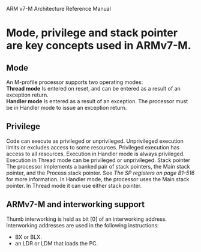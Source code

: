 ARM v7-M Architecture Reference Manual  
# Mode, privilege and stack pointer are key concepts used in ARMv7-M.
## Mode
An M-profile processor supports two operating modes:  
**Thread mode** Is entered on reset, and can be entered as a result of an exception return.  
**Handler mode** Is entered as a result of an exception. The processor must be in Handler
mode to issue an exception return.
## Privilege
Code can execute as privileged or unprivileged. Unprivileged execution limits or excludes access to
some resources. Privileged execution has access to all resources.
Execution in Handler mode is always privileged. Execution in Thread mode can be privileged or unprivileged.
Stack pointer The processor implements a banked pair of stack pointers, the Main stack pointer, and the Process
stack pointer. See *The SP registers on page B1-516* for more information.
In Handler mode, the processor uses the Main stack pointer. In Thread mode it can use either stack
pointer.

## ARMv7-M and interworking support
Thumb interworking is held as bit [0] of an interworking address. Interworking addresses are used in the following instructions:
* BX or BLX.
* an LDR or LDM that loads the PC.

